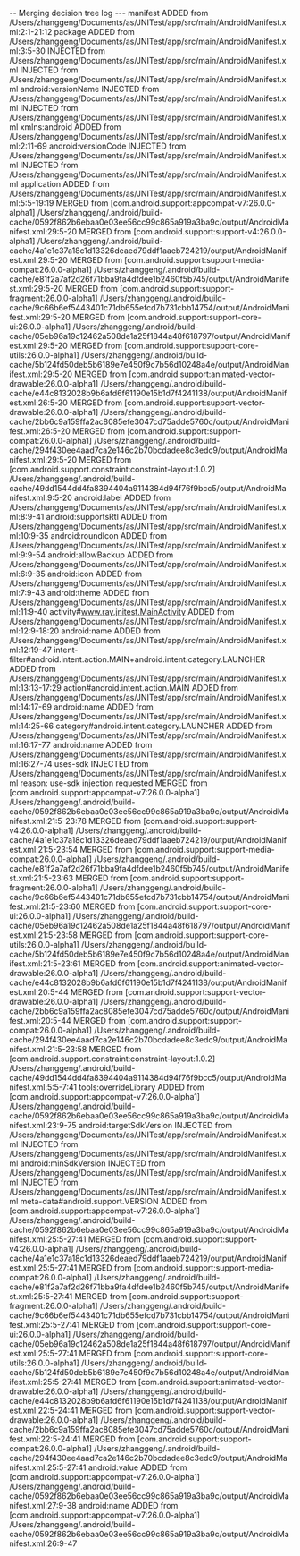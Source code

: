 -- Merging decision tree log ---
manifest
ADDED from /Users/zhanggeng/Documents/as/JNITest/app/src/main/AndroidManifest.xml:2:1-21:12
	package
		ADDED from /Users/zhanggeng/Documents/as/JNITest/app/src/main/AndroidManifest.xml:3:5-30
		INJECTED from /Users/zhanggeng/Documents/as/JNITest/app/src/main/AndroidManifest.xml
		INJECTED from /Users/zhanggeng/Documents/as/JNITest/app/src/main/AndroidManifest.xml
	android:versionName
		INJECTED from /Users/zhanggeng/Documents/as/JNITest/app/src/main/AndroidManifest.xml
		INJECTED from /Users/zhanggeng/Documents/as/JNITest/app/src/main/AndroidManifest.xml
	xmlns:android
		ADDED from /Users/zhanggeng/Documents/as/JNITest/app/src/main/AndroidManifest.xml:2:11-69
	android:versionCode
		INJECTED from /Users/zhanggeng/Documents/as/JNITest/app/src/main/AndroidManifest.xml
		INJECTED from /Users/zhanggeng/Documents/as/JNITest/app/src/main/AndroidManifest.xml
application
ADDED from /Users/zhanggeng/Documents/as/JNITest/app/src/main/AndroidManifest.xml:5:5-19:19
MERGED from [com.android.support:appcompat-v7:26.0.0-alpha1] /Users/zhanggeng/.android/build-cache/0592f862b6ebaa0e03ee56cc99c865a919a3ba9c/output/AndroidManifest.xml:29:5-20
MERGED from [com.android.support:support-v4:26.0.0-alpha1] /Users/zhanggeng/.android/build-cache/4a1e1c37a18c1d13326deaed79ddf1aaeb724219/output/AndroidManifest.xml:29:5-20
MERGED from [com.android.support:support-media-compat:26.0.0-alpha1] /Users/zhanggeng/.android/build-cache/e81f2a7af2d26f71bba9fa4dfdee1b2460f5b745/output/AndroidManifest.xml:29:5-20
MERGED from [com.android.support:support-fragment:26.0.0-alpha1] /Users/zhanggeng/.android/build-cache/9c66b6ef5443401c71db655efcd7b731cbb14754/output/AndroidManifest.xml:29:5-20
MERGED from [com.android.support:support-core-ui:26.0.0-alpha1] /Users/zhanggeng/.android/build-cache/05eb96a19c12462a508de1a25f1844a48f618797/output/AndroidManifest.xml:29:5-20
MERGED from [com.android.support:support-core-utils:26.0.0-alpha1] /Users/zhanggeng/.android/build-cache/5b124fd50deb5b6189e7e450f9c7b56d10248a4e/output/AndroidManifest.xml:29:5-20
MERGED from [com.android.support:animated-vector-drawable:26.0.0-alpha1] /Users/zhanggeng/.android/build-cache/e44c8132028b9b6afd6f61190e15b1d7f4241138/output/AndroidManifest.xml:26:5-20
MERGED from [com.android.support:support-vector-drawable:26.0.0-alpha1] /Users/zhanggeng/.android/build-cache/2bb6c9a159ffa2ac8085efe3047cd75adde5760c/output/AndroidManifest.xml:26:5-20
MERGED from [com.android.support:support-compat:26.0.0-alpha1] /Users/zhanggeng/.android/build-cache/294f430ee4aad7ca2e146c2b70bcdadee8c3edc9/output/AndroidManifest.xml:29:5-20
MERGED from [com.android.support.constraint:constraint-layout:1.0.2] /Users/zhanggeng/.android/build-cache/49dd1544dd4fa8394404a9114384d94f76f9bcc5/output/AndroidManifest.xml:9:5-20
	android:label
		ADDED from /Users/zhanggeng/Documents/as/JNITest/app/src/main/AndroidManifest.xml:8:9-41
	android:supportsRtl
		ADDED from /Users/zhanggeng/Documents/as/JNITest/app/src/main/AndroidManifest.xml:10:9-35
	android:roundIcon
		ADDED from /Users/zhanggeng/Documents/as/JNITest/app/src/main/AndroidManifest.xml:9:9-54
	android:allowBackup
		ADDED from /Users/zhanggeng/Documents/as/JNITest/app/src/main/AndroidManifest.xml:6:9-35
	android:icon
		ADDED from /Users/zhanggeng/Documents/as/JNITest/app/src/main/AndroidManifest.xml:7:9-43
	android:theme
		ADDED from /Users/zhanggeng/Documents/as/JNITest/app/src/main/AndroidManifest.xml:11:9-40
activity#www.ray.jnitest.MainActivity
ADDED from /Users/zhanggeng/Documents/as/JNITest/app/src/main/AndroidManifest.xml:12:9-18:20
	android:name
		ADDED from /Users/zhanggeng/Documents/as/JNITest/app/src/main/AndroidManifest.xml:12:19-47
intent-filter#android.intent.action.MAIN+android.intent.category.LAUNCHER
ADDED from /Users/zhanggeng/Documents/as/JNITest/app/src/main/AndroidManifest.xml:13:13-17:29
action#android.intent.action.MAIN
ADDED from /Users/zhanggeng/Documents/as/JNITest/app/src/main/AndroidManifest.xml:14:17-69
	android:name
		ADDED from /Users/zhanggeng/Documents/as/JNITest/app/src/main/AndroidManifest.xml:14:25-66
category#android.intent.category.LAUNCHER
ADDED from /Users/zhanggeng/Documents/as/JNITest/app/src/main/AndroidManifest.xml:16:17-77
	android:name
		ADDED from /Users/zhanggeng/Documents/as/JNITest/app/src/main/AndroidManifest.xml:16:27-74
uses-sdk
INJECTED from /Users/zhanggeng/Documents/as/JNITest/app/src/main/AndroidManifest.xml reason: use-sdk injection requested
MERGED from [com.android.support:appcompat-v7:26.0.0-alpha1] /Users/zhanggeng/.android/build-cache/0592f862b6ebaa0e03ee56cc99c865a919a3ba9c/output/AndroidManifest.xml:21:5-23:78
MERGED from [com.android.support:support-v4:26.0.0-alpha1] /Users/zhanggeng/.android/build-cache/4a1e1c37a18c1d13326deaed79ddf1aaeb724219/output/AndroidManifest.xml:21:5-23:54
MERGED from [com.android.support:support-media-compat:26.0.0-alpha1] /Users/zhanggeng/.android/build-cache/e81f2a7af2d26f71bba9fa4dfdee1b2460f5b745/output/AndroidManifest.xml:21:5-23:63
MERGED from [com.android.support:support-fragment:26.0.0-alpha1] /Users/zhanggeng/.android/build-cache/9c66b6ef5443401c71db655efcd7b731cbb14754/output/AndroidManifest.xml:21:5-23:60
MERGED from [com.android.support:support-core-ui:26.0.0-alpha1] /Users/zhanggeng/.android/build-cache/05eb96a19c12462a508de1a25f1844a48f618797/output/AndroidManifest.xml:21:5-23:58
MERGED from [com.android.support:support-core-utils:26.0.0-alpha1] /Users/zhanggeng/.android/build-cache/5b124fd50deb5b6189e7e450f9c7b56d10248a4e/output/AndroidManifest.xml:21:5-23:61
MERGED from [com.android.support:animated-vector-drawable:26.0.0-alpha1] /Users/zhanggeng/.android/build-cache/e44c8132028b9b6afd6f61190e15b1d7f4241138/output/AndroidManifest.xml:20:5-44
MERGED from [com.android.support:support-vector-drawable:26.0.0-alpha1] /Users/zhanggeng/.android/build-cache/2bb6c9a159ffa2ac8085efe3047cd75adde5760c/output/AndroidManifest.xml:20:5-44
MERGED from [com.android.support:support-compat:26.0.0-alpha1] /Users/zhanggeng/.android/build-cache/294f430ee4aad7ca2e146c2b70bcdadee8c3edc9/output/AndroidManifest.xml:21:5-23:58
MERGED from [com.android.support.constraint:constraint-layout:1.0.2] /Users/zhanggeng/.android/build-cache/49dd1544dd4fa8394404a9114384d94f76f9bcc5/output/AndroidManifest.xml:5:5-7:41
	tools:overrideLibrary
		ADDED from [com.android.support:appcompat-v7:26.0.0-alpha1] /Users/zhanggeng/.android/build-cache/0592f862b6ebaa0e03ee56cc99c865a919a3ba9c/output/AndroidManifest.xml:23:9-75
	android:targetSdkVersion
		INJECTED from /Users/zhanggeng/Documents/as/JNITest/app/src/main/AndroidManifest.xml
		INJECTED from /Users/zhanggeng/Documents/as/JNITest/app/src/main/AndroidManifest.xml
	android:minSdkVersion
		INJECTED from /Users/zhanggeng/Documents/as/JNITest/app/src/main/AndroidManifest.xml
		INJECTED from /Users/zhanggeng/Documents/as/JNITest/app/src/main/AndroidManifest.xml
meta-data#android.support.VERSION
ADDED from [com.android.support:appcompat-v7:26.0.0-alpha1] /Users/zhanggeng/.android/build-cache/0592f862b6ebaa0e03ee56cc99c865a919a3ba9c/output/AndroidManifest.xml:25:5-27:41
MERGED from [com.android.support:support-v4:26.0.0-alpha1] /Users/zhanggeng/.android/build-cache/4a1e1c37a18c1d13326deaed79ddf1aaeb724219/output/AndroidManifest.xml:25:5-27:41
MERGED from [com.android.support:support-media-compat:26.0.0-alpha1] /Users/zhanggeng/.android/build-cache/e81f2a7af2d26f71bba9fa4dfdee1b2460f5b745/output/AndroidManifest.xml:25:5-27:41
MERGED from [com.android.support:support-fragment:26.0.0-alpha1] /Users/zhanggeng/.android/build-cache/9c66b6ef5443401c71db655efcd7b731cbb14754/output/AndroidManifest.xml:25:5-27:41
MERGED from [com.android.support:support-core-ui:26.0.0-alpha1] /Users/zhanggeng/.android/build-cache/05eb96a19c12462a508de1a25f1844a48f618797/output/AndroidManifest.xml:25:5-27:41
MERGED from [com.android.support:support-core-utils:26.0.0-alpha1] /Users/zhanggeng/.android/build-cache/5b124fd50deb5b6189e7e450f9c7b56d10248a4e/output/AndroidManifest.xml:25:5-27:41
MERGED from [com.android.support:animated-vector-drawable:26.0.0-alpha1] /Users/zhanggeng/.android/build-cache/e44c8132028b9b6afd6f61190e15b1d7f4241138/output/AndroidManifest.xml:22:5-24:41
MERGED from [com.android.support:support-vector-drawable:26.0.0-alpha1] /Users/zhanggeng/.android/build-cache/2bb6c9a159ffa2ac8085efe3047cd75adde5760c/output/AndroidManifest.xml:22:5-24:41
MERGED from [com.android.support:support-compat:26.0.0-alpha1] /Users/zhanggeng/.android/build-cache/294f430ee4aad7ca2e146c2b70bcdadee8c3edc9/output/AndroidManifest.xml:25:5-27:41
	android:value
		ADDED from [com.android.support:appcompat-v7:26.0.0-alpha1] /Users/zhanggeng/.android/build-cache/0592f862b6ebaa0e03ee56cc99c865a919a3ba9c/output/AndroidManifest.xml:27:9-38
	android:name
		ADDED from [com.android.support:appcompat-v7:26.0.0-alpha1] /Users/zhanggeng/.android/build-cache/0592f862b6ebaa0e03ee56cc99c865a919a3ba9c/output/AndroidManifest.xml:26:9-47
